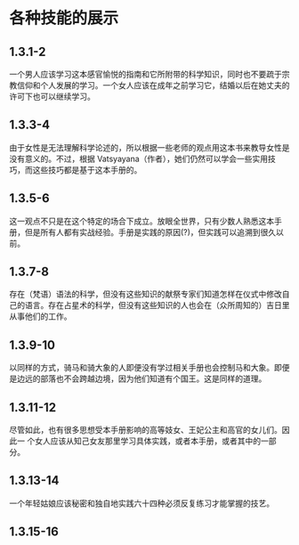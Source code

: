 # 各种技能的展示

## 1.3.1-2

一个男人应该学习这本感官愉悦的指南和它所附带的科学知识，同时也不要疏于宗教信仰和个人发展的学习。一个女人应该在成年之前学习它，结婚以后在她丈夫的许可下也可以继续学习。

## 1.3.3-4

由于女性是无法理解科学论述的，所以根据一些老师的观点用这本书来教导女性是没有意义的。不过，根据 Vatsyayana（作者），她们仍然可以学会一些实用技巧，而这些技巧都是基于这本手册的。

## 1.3.5-6

这一观点不只是在这个特定的场合下成立。放眼全世界，只有少数人熟悉这本手册，但是所有人都有实战经验。手册是实践的原因(?)，但实践可以追溯到很久以前。

## 1.3.7-8

存在（梵语）语法的科学，但没有这些知识的献祭专家们知道怎样在仪式中修改自己的语言。存在占星术的科学，但没有这些知识的人也会在（众所周知的）吉日里从事他们的工作。

## 1.3.9-10

以同样的方式，骑马和骑大象的人即便没有学过相关手册也会控制马和大象。即便是边远的部落也不会跨越边境，因为他们知道有个国王。这是同样的道理。

## 1.3.11-12

尽管如此，也有很多思想受本手册影响的高等妓女、王妃公主和高官的女儿们。因此一
个女人应该从知己女友那里学习具体实践，或者本手册，或者其中的一部分。

## 1.3.13-14

一个年轻姑娘应该秘密和独自地实践六十四种必须反复练习才能掌握的技艺。



## 1.3.15-16


